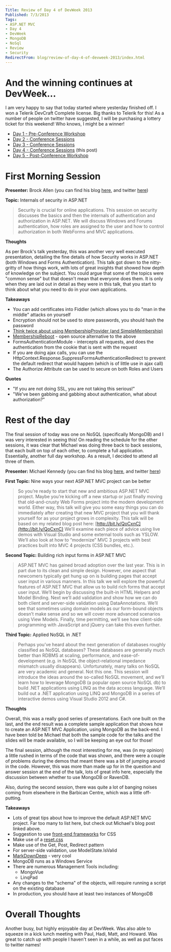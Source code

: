 ```yaml
---
Title: Review of Day 4 of DevWeek 2013
Published: 7/3/2013
Tags:
- ASP.NET MVC
- Day 4
- DevWeek
- MongoDB
- NoSql
- Review
- Security
RedirectFrom: blog/review-of-day-4-of-devweek-2013/index.html
---
```


# And the winning continues at DevWeek...

I am very happy to say that today started where yesterday finished off.  I won a Telerik DevCraft Complete license.  Big thanks to Telerik for this! As a number of people on twitter have suggested, I will be purchasing a lottery ticket for this weekend!  Who knows, I might be a winner!

- [Day 1 - Pre-Conference Workshop](http://gep13.me/W0AJEP)
- [Day 2 - Conference Sessions](http://gep13.me/YuOPy2)
- [Day 3 - Conference Sessions](http://gep13.me/ZqTHU1)
- [Day 4 - Conference Sessions](http://gep13.me/13I4BKv) (this post)
- [Day 5 - Post-Conference Workshop](http://gep13.me/Y0Gj7A)

# First Morning Session

**Presenter:** Brock Allen (you can find his blog [here](http://brockallen.com/), and twitter [here](https://twitter.com/brocklallen))

**Topic:** Internals of security in ASP.NET

 > Security is crucial for online applications. This session on security discusses the basics and then the internals of authentication and authorization in ASP.NET. We will discuss Windows and Forums authentication, how roles are assigned to the user and how to control authorization in both WebForms and MVC applications.

**Thoughts**

As per Brock's talk yesterday, this was another very well executed presentation, detailing the fine details of how Security works in ASP.NET (both Windows and Forms Authentication).  This talk got down to the nitty-gritty of how things work, with lots of great insights that showed how depth of knowledge on the subject.  You could argue that some of the topics were "common sense" but that doesn't mean that everyone does them.  It is only when they are laid out in detail as they were in this talk, that you start to think about what you need to do in your own applications.

**Takeaways**

- You can add certificates into Fiddler (which allows you to do "man in the middle" attacks on yourself
- Encryption should not be used to store passwords, you should hash the password
- [Think twice about using MembershipProvider (and SimpleMembership)](http://brockallen.com/2012/09/02/think-twice-about-using-membershipprovider-and-simplemembership/)
- [MembershipReboot](https://github.com/brockallen/BrockAllen.MembershipReboot) - open source alternative to the above
- FormsAuthenticationModule - intercepts all requests, and does the authentication from the cookie that is sent with the request
- If you are doing ajax calls, you can use the HttpContext.Response.SuppressFormsAuthenticationRedirect to prevent the default redirect that would happen (which is of little use in ajax call)
- The Authorize Attribute can be used to secure on both Roles and Users

**Quotes**
	
- "If you are not doing SSL, you are not taking this serious!"
- "We've been gabbing and gabbing about authentication, what about authorization?"

# Rest of the day

The final session of today was one on NoSQL (specifically MongoDB) and I was very interested in seeing this!  On reading the schedule for the other sessions, it was clear that Michael was doing three back to back sessions, that each built on top of each other, to complete a full application.  Essentially, another full day workshop.  As a result, I decided to attend all three of them.

**Presenter:** Michael Kennedy (you can find his blog [here](http://blog.michaelckennedy.net/), and twitter [here](https://twitter.com/mkennedy))

**First Topic:** Nine ways your next ASP.NET MVC project can be better

> So you’re ready to start that new and ambitious ASP.NET MVC project. Maybe you’re kicking off a new startup or just finally moving that old-and-crusty Web Forms project into the modern development world. Either way, this talk will give you some easy things you can do immediately after creating that new MVC project that you will thank yourself for as your project grows in complexity.
> This talk will be based on my related blog post here: [http://bit.ly/QoCxnC](http://bit.ly/QoCxnC)
> We’ll examine each piece of advice using live demos with Visual Studio and some external tools such as YSLOW. We’ll also look at how to “modernize” MVC 3 projects with best practices built into MVC 4 projects (CSS bundles, etc.).

**Second Topic:** Building rich input forms in ASP.NET MVC

 > ASP.NET MVC has gained broad adoption over the last year. This is in part due to its clean and simple design. However, one aspect that newcomers typically get hung up on is building pages that accept user input in various manners. In this talk we will explore the powerful features of ASP.NET MVC that allow us to build rich forms that accept user input. We’ll begin by discussing the built-in HTML Helpers and Model Binding. Next we’ll add validation and show how we can do both client and server-side validation using DataAnnotations. We’ll see that sometimes using domain models as our form-bound objects doesn’t make sense and so we will cover more advanced scenarios using View Models. Finally, time permitting, we’ll see how client-side programming with JavaScript and jQuery can take this even further.

**Third Topic:** Applied NoSQL in .NET

> Perhaps you’ve heard about the next generation of databases roughly classified as NoSQL databases? These databases are generally much better than RDBMS at scaling, performance, and ease-of-development (e.g. in NoSQL the object-relational impedance mismatch usually disappears). Unfortunately, many talks on NoSQL are very academic and general. Not this one.
> This session will introduce the ideas around the so-called NoSQL movement, and we’ll learn how to leverage MongoDB (a popular open source NoSQL db) to build .NET applications using LINQ as the data access language. We’ll build out a .NET application using LINQ and MongoDB in a series of interactive demos using Visual Studio 2012 and C#.

**Thoughts**

Overall, this was a really good series of presentations.  Each one built on the last, and the end result was a complete sample application that shows how to create an ASP.NET MVC Application, using MongoDB as the back-end.  I have been told be Michael that both the sample code for the talks and the slides will be made available, so I will be keeping an eye out for those!

The final session, although the most interesting for me, was (in my opinion) a little rushed in terms of the code that was shown, and there were a couple of problems during the demos that meant there was a bit of jumping around in the code.  However, this was more than made up for in the question and answer session at the end of the talk, lots of great info here, especially the discussion between whether to use MongoDB or RavenDB.

Also, during the second session, there was quite a lot of banging noises coming from elsewhere in the Barbican Centre, which was a little off-putting.

**Takeaways**

- Lots of great tips about how to improve the default ASP.NET MVC project.  Far too many to list here, but check out Michael's blog post linked above.
- Suggestion to use [front-end frameworks](http://usablica.github.com/front-end-frameworks/compare.html) for CSS
- Make use of a [reset.css](http://www.cssreset.com)
- Make use of the Get, Post, Redirect pattern
- For server-side validation, use ModelState.IsValid
- [MarkDownDeep](http://www.toptensoftware.com/markdowndeep/) - very cool
- MongoDB runs as a Windows Service
- There are numerous Management Tools including:
  - MongoVue
  - LinqPad
- Any changes to the "schema" of the objects, will require running a script on the existing database
- In production, you should have at least two instances of MongoDB

# Overall Thoughts

Another busy, but highly enjoyable day at DevWeek.  Was also able to squeeze in a kick lunch meeting with Paul, Hadi, Matt, and Howard.  Was great to catch up with people I haven't seen in a while, as well as put faces to twitter names!
